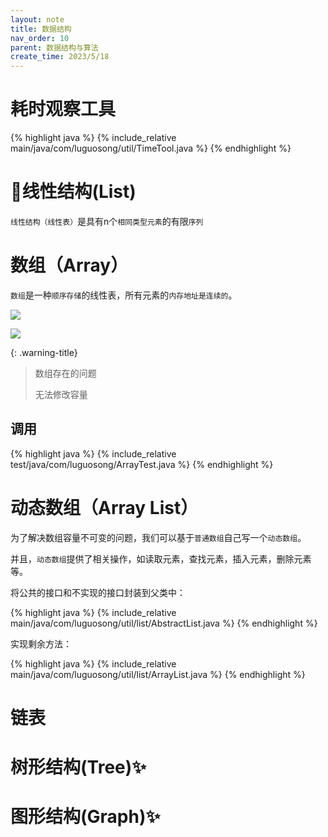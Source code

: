 ```yaml
---
layout: note
title: 数据结构
nav_order: 10
parent: 数据结构与算法
create_time: 2023/5/18
---
```


# 耗时观察工具

{% highlight java %}
{% include_relative main/java/com/luguosong/util/TimeTool.java %}
{% endhighlight %}

# 🍪线性结构(List)

`线性结构（线性表）`是具有n个`相同类型元素`的有限`序列`

# 数组（Array）

`数组`是一种`顺序存储`的线性表，所有元素的`内存地址是连续的`。

![](https://cdn.jsdelivr.net/gh/luguosong/images@master/blog-img/628b6f699aa49ffcc9d3c75806457c4a1a66ffe025bb651d9f8e78b4242249b9-4.png)

![](https://cdn.jsdelivr.net/gh/luguosong/images@master/blog-img/7b17543e4e39ae894bba0b2b6f8431b40d3df04556df06a3b974146d9e5c7d0d-5.png)

{: .warning-title}
> 数组存在的问题
>
> 无法修改容量

## 调用

{% highlight java %}
{% include_relative test/java/com/luguosong/ArrayTest.java %}
{% endhighlight %}

# 动态数组（Array List）

为了解决数组容量不可变的问题，我们可以基于`普通数组`自己写一个`动态数组`。

并且，`动态数组`提供了相关操作，如读取元素，查找元素，插入元素，删除元素等。

将公共的接口和不实现的接口封装到父类中：

{% highlight java %}
{% include_relative main/java/com/luguosong/util/list/AbstractList.java %}
{% endhighlight %}

实现剩余方法：

{% highlight java %}
{% include_relative main/java/com/luguosong/util/list/ArrayList.java %}
{% endhighlight %}

# 链表

# 树形结构(Tree)✨

# 图形结构(Graph)✨
